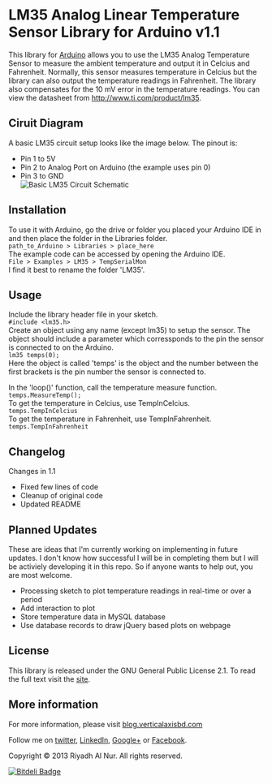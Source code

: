 # LM35 Analog Linear Temperature Sensor Library for Arduino v1.1

This library for [Arduino](http://www.arduino.cc) allows you to use the LM35 Analog Temperature Sensor to measure the ambient temperature and output it in Celcius and Fahrenheit. Normally, this sensor measures temperature in Celcius but the library can also output the temperature readings in Fahrenheit. The library also compensates for the 10 mV error in the temperature readings. You can view the datasheet from http://www.ti.com/product/lm35.

## Ciruit Diagram
A basic LM35 circuit setup looks like the image below. The pinout is:  
* Pin 1 to 5V
* Pin 2 to Analog Port on Arduino (the example uses pin 0)
* Pin 3 to GND  
![Basic LM35 Circuit Schematic](https://dl.dropboxusercontent.com/u/27002489/schematic.png)

## Installation
To use it with Arduino, go the drive or folder you placed your Arduino IDE in and then place the folder in the Libraries folder.  
    ```path_to_Arduino > Libraries > place_here```  
The example code can be accessed by opening the Arduino IDE.  
    ```File > Examples > LM35 > TempSerialMon```   
I find it best to rename the folder 'LM35'. 

## Usage
Include the library header file in your sketch.  
    ```#include <lm35.h>```  
Create an object using any name (except lm35) to setup the sensor. The object should include a parameter which corressponds to the pin the sensor is connected to on the Arduino.  
    ````lm35 temps(0);````  
Here the object is called 'temps' is the object and the number between the first brackets is the pin number the sensor is connected to.

In the 'loop()' function, call the temperature measure function.  
    ```temps.MeasureTemp();```  
To get the temperature in Celcius, use TempInCelcius.  
    ```temps.TempInCelcius```  
To get the temperature in Fahrenheit, use TempInFahrenheit.  
    ```temps.TempInFahrenheit```  

## Changelog
Changes in 1.1 
* Fixed few lines of code 
* Cleanup of original code
* Updated README

## Planned Updates 
These are ideas that I'm currently working on implementing in future updates. I don't know how successful I will be in completing them but I will be activiely developing it in this repo. So if anyone wants to help out, you are most welcome. 
* Processing sketch to plot temperature readings in real-time or over a period
* Add interaction to plot 
* Store temperature data in MySQL database 
* Use database records to draw jQuery based plots on webpage

## License
This library is released under the GNU General Public License 2.1. To read the full text visit the [site](https://gnu.org/licenses/gpl.html).

## More information
For more information, please visit [blog.verticalaxisbd.com](http://blog.verticalaxisbd.com)

Follow me on [twitter](https://twitter.com/riyadhalnur),  [LinkedIn](http://bd.linkedin.com/in/riyadhalnur),  [Google+](http://plus.google.com//u/0/+RiyadhAlNur) or [Facebook](http://www.facebook.com/riyadhalnur).

Copyright &copy; 2013 Riyadh Al Nur. All rights reserved.

[![Bitdeli Badge](https://d2weczhvl823v0.cloudfront.net/riyadhalnur/lm35_library_for_arduino/trend.png)](https://bitdeli.com/free "Bitdeli Badge")

